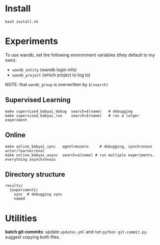 # Install
```
bash install.sh
```

# Experiments

To use wandb, set the following environment variables (they default to my own):
- `wandb_entity` (wandb login info)
- `wandb_project` (which project to log to)

NOTE: that `wandb_group` is overwritten by `$(search)`

## Supervised Learning
```
make supervised_babyai_debug  search=$(name)   # debugging 
make supervised_babyai_run    search=$(name)   # run a larger experiment
```

## Online
```
make online_babyai_sync   agent=muzero     # debugging, synchronous actor/learner/eval
make online_babyai_async  search=$(name) # run multiple experiments, everything asynchronous
```
  
## Directory structure
```
results/
  {experiment}/
    sync  # debugging sync
    named
```


# Utilities

**batch git commits**: update `updates.yml` and run `python git-commit.py`. suggest copying both files.